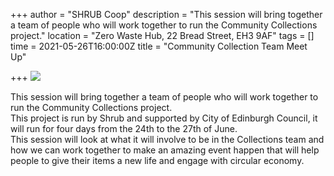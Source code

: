 +++
author = "SHRUB Coop"
description = "This session will bring together a team of people who will work together to run the Community Collections project."
location = "Zero Waste Hub, 22 Bread Street, EH3 9AF"
tags = []
time = 2021-05-26T16:00:00Z
title = "Community Collection Team Meet Up"

+++
![](https://res.cloudinary.com/shrub-co-op/image/upload/v1621282949/shrubcoop.org/media/collections_p9dkxp.jpg)

This session will bring together a team of people who will work together to run the Community Collections project.  
This project is run by Shrub and supported by City of Edinburgh Council, it will run for four days from the 24th to the 27th of June.  
This session will look at what it will involve to be in the Collections team and how we can work together to make an amazing event happen that will help people to give their items a new life and engage with circular economy.